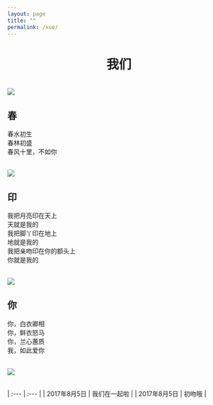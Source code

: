 ```yaml
---
layout: page
title: ""
permalink: /xue/
---
```


<h1 style="text-align:center;">我们</h1>

<br/>

<img src="http://ourv5p5fq.bkt.clouddn.com/we1.jpeg">

<br/>

## 春  
春水初生  
春林初盛  
春风十里，不如你

<br/>

<img src="http://ourv5p5fq.bkt.clouddn.com/she1.jpeg">

<br/>

## 印  
我把月亮印在天上  
天就是我的  
我把脚丫印在地上  
地就是我的  
我把亲吻印在你的额头上  
你就是我的  

<br/>

<img src="http://ourv5p5fq.bkt.clouddn.com/we2.jpeg">

<br/>

## 你  
你，白衣卿相  
你，鲜衣怒马  
你，兰心蕙质  
我，如此爱你  

<br/>

<img src="http://ourv5p5fq.bkt.clouddn.com/she2.jpeg">

<br/>

<br/>

| :--- | :--- |
| 2017年8月5日 | 我们在一起啦 |
| 2017年8月5日 | 初吻哦 |

<br/>

<br/>

